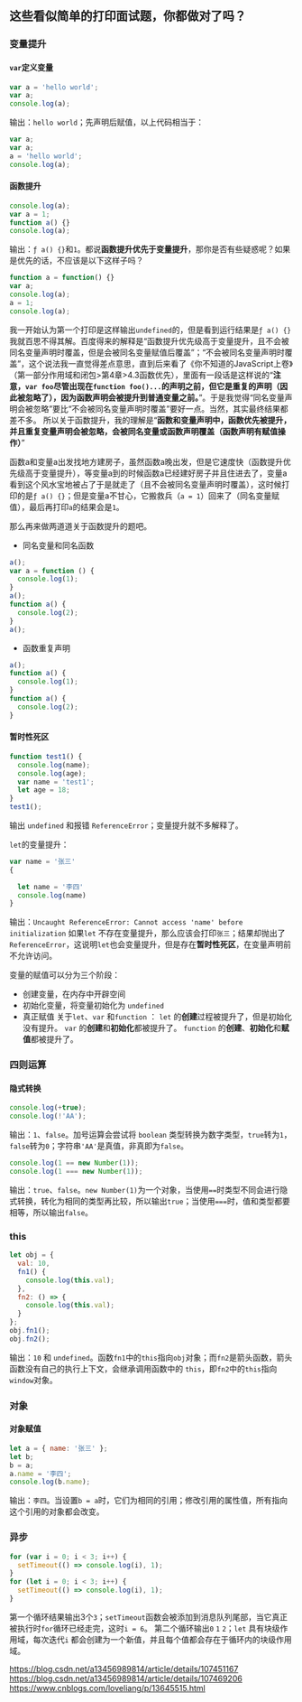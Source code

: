 ## 这些看似简单的打印面试题，你都做对了吗？

### 变量提升
#### `var`定义变量
```js
var a = 'hello world';
var a;
console.log(a);
```
输出：`hello world`；先声明后赋值，以上代码相当于：
```js
var a;
var a;
a = 'hello world';
console.log(a);
```

#### 函数提升
```js
console.log(a);
var a = 1;
function a() {}
console.log(a);
```
输出：`ƒ a() {}`和`1`。都说**函数提升优先于变量提升**，那你是否有些疑惑呢？如果是优先的话，不应该是以下这样子吗？
```js
function a = function() {}
var a;
console.log(a);
a = 1;
console.log(a);
```
我一开始认为第一个打印是这样输出`undefined`的，但是看到运行结果是`ƒ a() {}`我就百思不得其解。百度得来的解释是“函数提升优先级高于变量提升，且不会被同名变量声明时覆盖，但是会被同名变量赋值后覆盖”；“不会被同名变量声明时覆盖”，这个说法我一直觉得差点意思，直到后来看了《你不知道的JavaScript上卷》（第一部分作用域和闭包>第4章>4.3函数优先），里面有一段话是这样说的“**注意，`var foo`尽管出现在`function foo()...`的声明之前，但它是重复的声明（因此被忽略了），因为函数声明会被提升到普通变量之前。**”。于是我觉得“同名变量声明会被忽略”要比“不会被同名变量声明时覆盖”要好一点。当然，其实最终结果都差不多。
所以关于函数提升，我的理解是“**函数和变量声明中，函数优先被提升，并且重复变量声明会被忽略，会被同名变量或函数声明覆盖（函数声明有赋值操作）**”

函数a和变量a出发找地方建房子，虽然函数a晚出发，但是它速度快（函数提升优先级高于变量提升），等变量a到的时候函数a已经建好房子并且住进去了，变量a看到这个风水宝地被占了于是就走了（且不会被同名变量声明时覆盖），这时候打印的是`ƒ a() {}`；但是变量a不甘心，它搬救兵（`a = 1`）回来了（同名变量赋值），最后再打印`a`的结果会是`1`。


那么再来做两道道关于函数提升的题吧。
- 同名变量和同名函数
```js
a();
var a = function () {
  console.log(1);
}
a();
function a() {
  console.log(2);
}
a();
```
- 函数重复声明
```js
a();
function a() {
  console.log(1);
}
function a() {
  console.log(2);
}
```

#### 暂时性死区
```js
function test1() {
  console.log(name);
  console.log(age);
  var name = 'test1';
  let age = 18;
}
test1();
```
输出 `undefined` 和报错 `ReferenceError`；变量提升就不多解释了。

`let`的变量提升：
```js
var name = '张三'
{
  
  let name = '李四'
  console.log(name)
}
```
输出：`Uncaught ReferenceError: Cannot access 'name' before initialization`
如果`let` 不存在变量提升，那么应该会打印`张三`；结果却抛出了`ReferenceError`，这说明`let`也会变量提升，但是存在**暂时性死区**，在变量声明前不允许访问。

变量的赋值可以分为三个阶段：
- 创建变量，在内存中开辟空间
- 初始化变量，将变量初始化为 `undefined`
- 真正赋值
关于`let`、`var` 和`function` ：
`let` 的**创建**过程被提升了，但是初始化没有提升。
`var` 的**创建**和**初始化**都被提升了。
`function` 的**创建**、**初始化**和**赋值**都被提升了。

### 四则运算
#### 隐式转换
```js
console.log(+true);
console.log(!'AA');
```
输出：`1`、`false`。加号运算会尝试将 `boolean` 类型转换为数字类型，`true`转为`1`，`false`转为`0`；字符串`'AA'`是真值，非真即为`false`。

```js
console.log(1 == new Number(1));
console.log(1 === new Number(1));
```
输出：`true`、`false`。`new Number(1)`为一个对象，当使用`==`时类型不同会进行隐式转换，转化为相同的类型再比较，所以输出`true`；当使用`===`时，值和类型都要相等，所以输出`false`。

### this
```js
let obj = {
  val: 10,
  fn1() {
    console.log(this.val);
  },
  fn2: () => {
    console.log(this.val);
  }
};
obj.fn1();
obj.fn2();
```
输出：`10` 和 `undefined`。函数`fn1`中的`this`指向`obj`对象；而`fn2`是箭头函数，箭头函数没有自己的执行上下文，会继承调用函数中的 `this`，即`fn2`中的`this`指向`window`对象。

### 对象
#### 对象赋值
```js
let a = { name: '张三' };
let b;
b = a;
a.name = '李四';
console.log(b.name);
```
输出：`李四`。当设置`b = a`时，它们为相同的引用；修改引用的属性值，所有指向这个引用的对象都会改变。

### 异步
```js
for (var i = 0; i < 3; i++) {
  setTimeout(() => console.log(i), 1);
}
for (let i = 0; i < 3; i++) {
  setTimeout(() => console.log(i), 1);
}
```
第一个循环结果输出3个`3`；`setTimeout`函数会被添加到消息队列尾部，当它真正被执行时`for`循环已经走完，这时`i = 6`。
第二个循环输出`0` `1` `2`；`let` 具有块级作用域，每次迭代`i` 都会创建为一个新值，并且每个值都会存在于循环内的块级作用域。


https://blog.csdn.net/a13456989814/article/details/107451167
https://blog.csdn.net/a13456989814/article/details/107469206
https://www.cnblogs.com/loveliang/p/13645515.html
